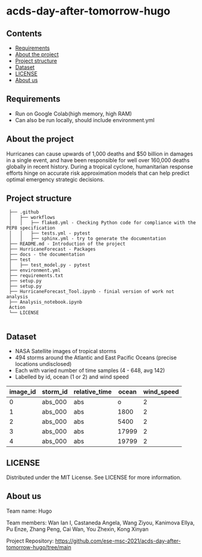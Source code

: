 # acds-day-after-tomorrow-hugo

## Contents

* [Requirements](#requirements)
* [About the project](#about-the-project)
* [Project structure](#project-structure)
* [Dataset](#dataset)
* [LICENSE](#license)
* [About us](#about-us)

## Requirements

* Run on Google Colab(high memory, high RAM)
* Can also be run locally, should include environment.yml

## About the project

Hurricanes can cause upwards of 1,000 deaths and $50 billion in damages in a single event, and have been responsible for well over 160,000 deaths globally in recent history. During a tropical cyclone, humanitarian response efforts hinge on accurate risk approximation models that can help predict optimal emergency strategic decisions.


## Project structure

```
 ├── .github
 │   ├── workflows
 │   │   ├── flake8.yml - Checking Python code for compliance with the PEP8 specification
 │   │   ├── tests.yml - pytest
 │   │   ├── sphinx.yml - try to generate the documentation
 ├── README.md - Introduction of the project
 ├── HurricaneForecast - Packages  
 ├── docs - the documentation
 ├── test
 │   ├── test_model.py - pytest
 ├── environment.yml
 ├── requirements.txt
 ├── setup.py
 ├── setup.py
 ├── HurricaneForecast_Tool.ipynb - finial version of work not analysis
 ├── Analysis_notebook.ipynb
 Action
 └── LICENSE
 
```

## Dataset
* NASA Satellite images of tropical storms
* 494 storms around the Atlantic and East
Pacific Oceans (precise locations
undisclosed)
* Each with varied number of time samples
(4 - 648, avg 142)
* Labelled by id, ocean (1 or 2) and wind
speed

|image_id|storm_id|relative_time|ocean|wind_speed|
|  ----  | ----  | ----  | ----  | ----  |
| 0  | abs_000 | abs | o | 2 | 43 |
| 1  | abs_000 | abs | 1800 | 2 | 44|
| 2  | abs_000 | abs | 5400 | 2 | 45|
| 3  | abs_000 | abs | 17999 | 2 | 52|
| 4  | abs_000 | abs | 19799 | 2 | 53|



## LICENSE

Distributed under the MIT License. See LICENSE for more information.

## About us

Team name: Hugo

Team members: Wan Ian I, Castaneda Angela, Wang Ziyou, Kanimova Ellya, Pu Enze, Zhang Peng, Cai Wan, You Zhexin, Kong Xinyan

Project Repository: https://github.com/ese-msc-2021/acds-day-after-tomorrow-hugo/tree/main
